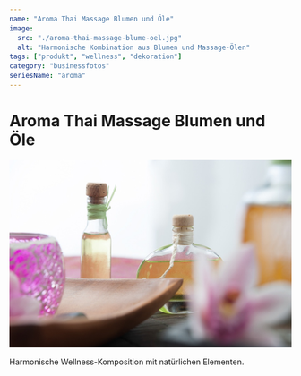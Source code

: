 ```yaml
---
name: "Aroma Thai Massage Blumen und Öle"
image:
  src: "./aroma-thai-massage-blume-oel.jpg"
  alt: "Harmonische Kombination aus Blumen und Massage-Ölen"
tags: ["produkt", "wellness", "dekoration"]
category: "businessfotos"
seriesName: "aroma"
---
```


# Aroma Thai Massage Blumen und Öle
![Harmonische Kombination aus Blumen und Massage-Ölen](./aroma-thai-massage-blume-oel.jpg)

Harmonische Wellness-Komposition mit natürlichen Elementen.

